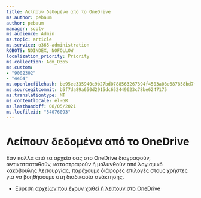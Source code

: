 ```yaml
---
title: Λείπουν δεδομένα από το OneDrive
ms.author: pebaum
author: pebaum
manager: scotv
ms.audience: Admin
ms.topic: article
ms.service: o365-administration
ROBOTS: NOINDEX, NOFOLLOW
localization_priority: Priority
ms.collection: Adm_O365
ms.custom:
- "9002302"
- "4464"
ms.openlocfilehash: be95ee335940c9b27bd0788563267394f4503a08e687858bd7fb0800730f4de2
ms.sourcegitcommit: b5f7da89a650d2915dc652449623c78be6247175
ms.translationtype: MT
ms.contentlocale: el-GR
ms.lasthandoff: 08/05/2021
ms.locfileid: "54076093"
---
```

# <a name="onedrive-is-missing-data"></a>Λείπουν δεδομένα από το OneDrive

Εάν πολλά από τα αρχεία σας στο OneDrive διαγραφούν, αντικατασταθούν, καταστραφούν ή μολυνθούν από λογισμικό κακόβουλης λειτουργίας, παρέχουμε διάφορες επιλογές στους χρήστες για να βοηθήσουμε στη διαδικασία ανάκτησης.

- [Εύρεση αρχείων που έχουν χαθεί ή λείπουν στο OneDrive](https://go.microsoft.com/fwlink/?linkid=2125166)
